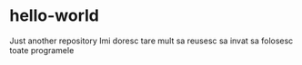 # hello-world
Just another repository
Imi doresc tare mult sa reusesc sa invat sa folosesc toate programele
